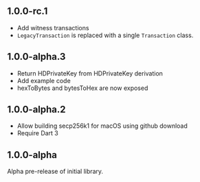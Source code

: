 ## 1.0.0-rc.1

- Add witness transactions
- `LegacyTransaction` is replaced with a single `Transaction` class.

## 1.0.0-alpha.3

- Return HDPrivateKey from HDPrivateKey derivation
- Add example code
- hexToBytes and bytesToHex are now exposed

## 1.0.0-alpha.2

- Allow building secp256k1 for macOS using github download
- Require Dart 3

## 1.0.0-alpha

Alpha pre-release of initial library.
